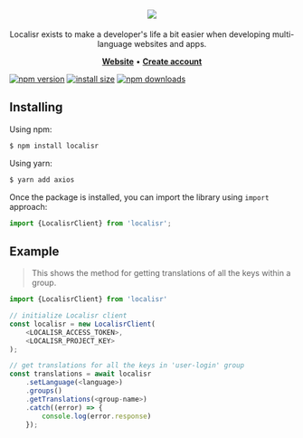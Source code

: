 <h1 align="center">
   <b>
        <a href="https://localisr.com"><img src="https://localisr.com/static/media/logo@512.74f2598560a95ff14e47.png" /></a><br />
    </b>
</h1>

<p align="center">Localisr exists to make a developer's life a bit easier when developing multi-language websites and apps.
</p>

<p align="center">
    <a href="https://localisr.com/"><b>Website</b></a> •
    <a href="https://web.localisr.com/register"><b>Create account</b></a>
</p>

[![npm version](https://img.shields.io/npm/v/localisr.svg?style=flat-square)](https://www.npmjs.org/package/localisr)
[![install size](https://packagephobia.now.sh/badge?p=localisr)](https://packagephobia.now.sh/result?p=localisr)
[![npm downloads](https://img.shields.io/npm/dm/localisr.svg?style=flat-square)](http://npm-stat.com/charts.html?package=localisr)

## Installing

Using npm:

```bash
$ npm install localisr
```

Using yarn:

```bash
$ yarn add axios
```

Once the package is installed, you can import the library using `import` approach:

```js
import {LocalisrClient} from 'localisr';
```

## Example

> This shows the method for getting translations of all the keys within a group.

```js
import {LocalisrClient} from 'localisr'

// initialize Localisr client
const localisr = new LocalisrClient(
    <LOCALISR_ACCESS_TOKEN>, 
    <LOCALISR_PROJECT_KEY>
);

// get translations for all the keys in 'user-login' group
const translations = await localisr
    .setLanguage(<language>)
    .groups()
    .getTranslations(<group-name>)
    .catch((error) => {
        console.log(error.response)
    });
```
